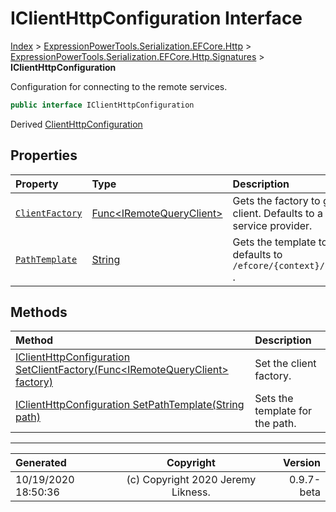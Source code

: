 ﻿# IClientHttpConfiguration Interface

[Index](../index.md) > [ExpressionPowerTools.Serialization.EFCore.Http](ExpressionPowerTools.Serialization.EFCore.Http.a.md) > [ExpressionPowerTools.Serialization.EFCore.Http.Signatures](ExpressionPowerTools.Serialization.EFCore.Http.Signatures.n.md) > **IClientHttpConfiguration**

Configuration for connecting to the remote services.

```csharp
public interface IClientHttpConfiguration
```

Derived  [ClientHttpConfiguration](ExpressionPowerTools.Serialization.EFCore.Http.Configuration.ClientHttpConfiguration.cs.md) 

## Properties

| Property | Type | Description |
| :-- | :-- | :-- |
| [`ClientFactory`](ExpressionPowerTools.Serialization.EFCore.Http.Signatures.IClientHttpConfiguration.ClientFactory.prop.md) | [Func&lt;IRemoteQueryClient>](https://docs.microsoft.com/dotnet/api/system.func-1) | Gets the factory to generate the client. Defaults to a call from the service provider. |
| [`PathTemplate`](ExpressionPowerTools.Serialization.EFCore.Http.Signatures.IClientHttpConfiguration.PathTemplate.prop.md) | [String](https://docs.microsoft.com/dotnet/api/system.string) | Gets the template to use, defaults to `/efcore/{context}/{collection}` . |

## Methods

| Method | Description |
| :-- | :-- |
| [IClientHttpConfiguration SetClientFactory(Func&lt;IRemoteQueryClient> factory)](ExpressionPowerTools.Serialization.EFCore.Http.Signatures.IClientHttpConfiguration.SetClientFactory.m.md) | Set the client factory. |
| [IClientHttpConfiguration SetPathTemplate(String path)](ExpressionPowerTools.Serialization.EFCore.Http.Signatures.IClientHttpConfiguration.SetPathTemplate.m.md) | Sets the template for the path. |

---

| Generated | Copyright | Version |
| :-- | :-: | --: |
| 10/19/2020 18:50:36 | (c) Copyright 2020 Jeremy Likness. | 0.9.7-beta |

